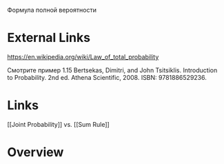 
Формула полной вероятности

# External Links

https://en.wikipedia.org/wiki/Law_of_total_probability

Смотрите пример 1.15
Bertsekas, Dimitri, and John Tsitsiklis. Introduction to Probability. 2nd ed. Athena Scientific, 2008. ISBN: 9781886529236.

# Links

[[Joint Probability]] vs. [[Sum Rule]]
# Overview

